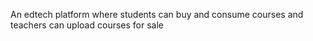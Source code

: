 An edtech platform where students can buy and consume courses and teachers can upload courses for sale


